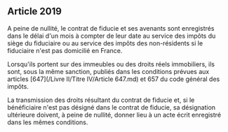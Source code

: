Article 2019
----
A peine de nullité, le contrat de fiducie et ses avenants sont enregistrés dans
le délai d'un mois à compter de leur date au service des impôts du siège du
fiduciaire ou au service des impôts des non-résidents si le fiduciaire n'est pas
domicilié en France.

Lorsqu'ils portent sur des immeubles ou des droits réels immobiliers, ils sont,
sous la même sanction, publiés dans les conditions prévues aux articles [647](/Livre II/Titre IV/Article 647.md) et
657 du code général des impôts.

La transmission des droits résultant du contrat de fiducie et, si le
bénéficiaire n'est pas désigné dans le contrat de fiducie, sa désignation
ultérieure doivent, à peine de nullité, donner lieu à un acte écrit enregistré
dans les mêmes conditions.
